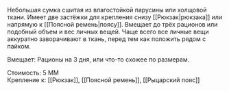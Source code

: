 Небольшая сумка сшитая из влагостойкой парусины или холщовой ткани. Имеет две застёжки для крепления снизу [[Рюкзак|рюкзака]] или напрямую к [[Поясной ремень|поясу]]. Вмещает до трёх рационов или подобный объем и вес личных вещей. Чаще всего все личные вещи аккуратно заворачивают в ткань, перед тем как положить рядом с пайком.

Вмещает: Рационы на 3 дня, или что-то схожее по размерам.<br>

Стоимость: 5 ММ<br>
Крепление к: [[Рюкзак]], [[Поясной ремень]], [[Рыцарский пояс]]<br>